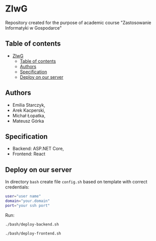 # ZIwG
Repository created for the purpose of academic course "Zastosowanie Informatyki w Gospodarce"


## Table of contents
- [ZIwG](#ziwg)
  - [Table of contents](#table-of-contents)
  - [Authors](#authors)
  - [Specification](#specification)
  - [Deploy on our server](#deploy-on-our-server)

## Authors
- Emilia Starczyk,
- Arek Kacperski,
- Michał Łopatka,
- Mateusz Górka


## Specification
- Backend: ASP.NET Core,
- Frontend: React


## Deploy on our server
In directory `bash` create file `config.sh` based on template with correct credentials:

```sh
user="user name"
domain="your.domain"
port="your ssh port"
```

Run:
```sh
./bash/deploy-backend.sh
```

```sh
./bash/deploy-frontend.sh
```

<!--
## License
See a file [LICENSE.md](LICENSE.md).
-->
